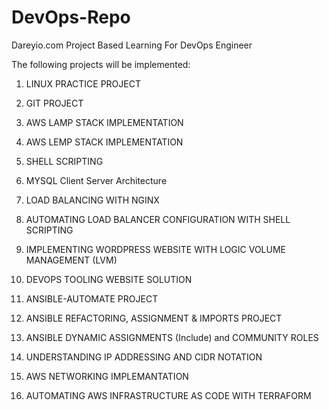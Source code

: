 # DevOps-Repo

Dareyio.com Project Based Learning For DevOps Engineer

The following projects will be implemented:

1. LINUX PRACTICE PROJECT

2. GIT PROJECT

3. AWS LAMP STACK IMPLEMENTATION

4. AWS LEMP STACK IMPLEMENTATION

5. SHELL SCRIPTING

6. MYSQL Client Server Architecture

7. LOAD BALANCING WITH NGINX

8. AUTOMATING LOAD BALANCER CONFIGURATION WITH SHELL SCRIPTING

9. IMPLEMENTING WORDPRESS WEBSITE WITH LOGIC VOLUME MANAGEMENT (LVM)

10. DEVOPS TOOLING WEBSITE SOLUTION

11. ANSIBLE-AUTOMATE PROJECT

12. ANSIBLE REFACTORING, ASSIGNMENT & IMPORTS PROJECT

13. ANSIBLE DYNAMIC ASSIGNMENTS (Include) and COMMUNITY ROLES

14. UNDERSTANDING IP ADDRESSING AND CIDR NOTATION

15. AWS NETWORKING IMPLEMANTATION

16. AUTOMATING AWS INFRASTRUCTURE AS CODE WITH TERRAFORM
